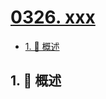 # [0326. xxx](https://github.com/Tdahuyou/TNotes.leetcode/tree/main/notes/0326.%20xxx)

<!-- region:toc -->

- [1. 📝 概述](#1--概述)

<!-- endregion:toc -->

## 1. 📝 概述
